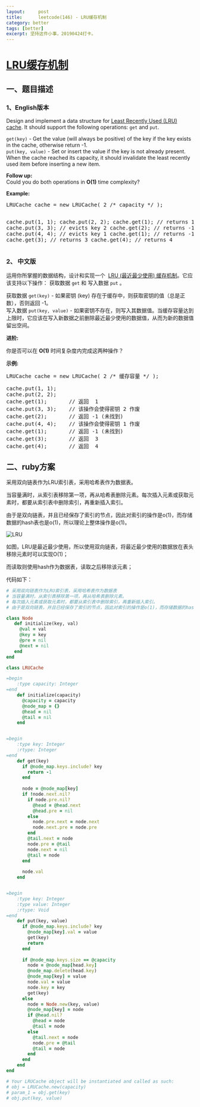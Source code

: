 ```yaml
---
layout:     post
title:      leetcode(146) - LRU缓存机制
category: better
tags: [better]
excerpt: 坚持这件小事，20190424打卡。
---
```



[LRU缓存机制](https://leetcode-cn.com/problems/lru-cache/)
=======

一、题目描述
----------

### 1、English版本

<div class="content__2ebE"><div><p>
Design and implement a data structure for <a href="https://en.wikipedia.org/wiki/Cache_replacement_policies#LRU" target="_blank">Least Recently Used (LRU) cache</a>. It should support the following operations: <code>get</code> and <code>put</code>.
</p>

<p>
<code>get(key)</code> - Get the value (will always be positive) of the key if the key exists in the cache, otherwise return -1.<br>
<code>put(key, value)</code> - Set or insert the value if the key is not already present. When the cache reached its capacity, it should invalidate the least recently used item before inserting a new item.
</p>

<p><b>Follow up:</b><br>
Could you do both operations in <b>O(1)</b> time complexity?</p>

<p><b>Example:</b>
</p><pre>LRUCache cache = new LRUCache( 2 /* capacity */ );

cache.put(1, 1);
cache.put(2, 2);
cache.get(1);       // returns 1
cache.put(3, 3);    // evicts key 2
cache.get(2);       // returns -1 (not found)
cache.put(4, 4);    // evicts key 1
cache.get(1);       // returns -1 (not found)
cache.get(3);       // returns 3
cache.get(4);       // returns 4
</pre>
<p></p></div></div>

### 2、 中文版

<div class="content__2ebE"><div><p>运用你所掌握的数据结构，设计和实现一个&nbsp; <a href="https://baike.baidu.com/item/LRU" target="_blank">LRU (最近最少使用) 缓存机制</a>。它应该支持以下操作： 获取数据 <code>get</code> 和 写入数据 <code>put</code> 。</p>

<p>获取数据 <code>get(key)</code> - 如果密钥 (key) 存在于缓存中，则获取密钥的值（总是正数），否则返回 -1。<br>
写入数据 <code>put(key, value)</code> - 如果密钥不存在，则写入其数据值。当缓存容量达到上限时，它应该在写入新数据之前删除最近最少使用的数据值，从而为新的数据值留出空间。</p>

<p><strong>进阶:</strong></p>

<p>你是否可以在&nbsp;<strong>O(1)</strong> 时间复杂度内完成这两种操作？</p>

<p><strong>示例:</strong></p>

<pre>LRUCache cache = new LRUCache( 2 /* 缓存容量 */ );

cache.put(1, 1);
cache.put(2, 2);
cache.get(1);       // 返回  1
cache.put(3, 3);    // 该操作会使得密钥 2 作废
cache.get(2);       // 返回 -1 (未找到)
cache.put(4, 4);    // 该操作会使得密钥 1 作废
cache.get(1);       // 返回 -1 (未找到)
cache.get(3);       // 返回  3
cache.get(4);       // 返回  4
</pre>
</div></div>

二、ruby方案
----------

采用双向链表作为LRU索引表，采用哈希表作为数据表。

当容量满时，从索引表移除第一项，再从哈希表删除元素。每次插入元素或获取元素时，都要从索引表中删除索引，再重新插入索引。

由于是双向链表，并且已经保存了索引的节点，因此对索引的操作是o(1)，而存储数据的hash表也是o(1)，所以理论上整体操作是o(1)。

![LRU](https://hunzino1.github.io/assets/images/2019/algorithm/leetcode/LRU.png)

如图，LRU是最近最少使用，所以使用双向链表，将最近最少使用的数据放在表头移除元素时可以实现O(1)；

而读取则使用hash作为数据表，读取之后移除该元素；

代码如下：

```ruby
# 采用双向链表作为LRU索引表，采用哈希表作为数据表
# 当容量满时，从索引表移除第一项，再从哈希表删除元素。
# 每次插入元素或获取元素时，都要从索引表中删除索引，再重新插入索引。
# 由于是双向链表，并且已经保存了索引的节点，因此对索引的操作是o(1)，而存储数据的hash表也是o(1)，所以理论上整体操作是o(1)。

class Node
   def initialize(key, val)
     @val = val
     @key = key
     @pre = nil
     @next = nil
   end
end

class LRUCache

=begin
    :type capacity: Integer
=end
    def initialize(capacity)
      @capacity = capacity
      @node_map = {}
      @head = nil
      @tail = nil
    end


=begin
    :type key: Integer
    :rtype: Integer
=end
    def get(key)
      if @node_map.keys.include? key
        return -1
      end
      
      node = @node_map[key]
      if !node.next.nil?
        if node.pre.nil?
          @head = @head.next
          @head.pre = nil
        else
          node.pre.next = node.next
          node.next.pre = node.pre
        end
        @tail.next = node
        node.pre = @tail
        node.next = nil
        @tail = node
      end
      
      node.val
    end


=begin
    :type key: Integer
    :type value: Integer
    :rtype: Void
=end
    def put(key, value)
      if @node_map.keys.include? key
        @node_map[key].val = value
        get(key)
        return
      end
      
      if @node_map.keys.size == @capacity
        node = @node_map[head.key]
        @node_map.delete(head.key)
        @node_map[key] = value
        node.val = value
        node.key = key
        get(key)
      else
        node = Node.new(key, value)
        @node_map[key] = node
        if @head.nil?
          @head = node
          @tail = node
        else
          @tail.next = node
          node.pre = @tail
          @tail = node
        end
      end
    end
end

# Your LRUCache object will be instantiated and called as such:
# obj = LRUCache.new(capacity)
# param_1 = obj.get(key)
# obj.put(key, value)
```


